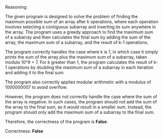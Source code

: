 Reasoning:

The given program is designed to solve the problem of finding the maximum possible sum of an array after k operations, where each operation involves selecting a contiguous subarray and inserting its sum anywhere in the array. The program uses a greedy approach to find the maximum sum of a subarray and then calculates the final sum by adding the sum of the array, the maximum sum of a subarray, and the result of k-1 operations.

The program correctly handles the case where k is 1, in which case it simply prints the sum of the array plus the maximum sum of a subarray, taken modulo 10^9 + 7. For k greater than 1, the program calculates the result of k-1 operations by doubling the maximum sum of a subarray in each iteration and adding it to the final sum.

The program also correctly applies modular arithmetic with a modulus of 1000000007 to avoid overflow.

However, the program does not correctly handle the case where the sum of the array is negative. In such cases, the program should not add the sum of the array to the final sum, as it would result in a smaller sum. Instead, the program should only add the maximum sum of a subarray to the final sum.

Therefore, the correctness of the program is **False**.

Correctness: **False**
